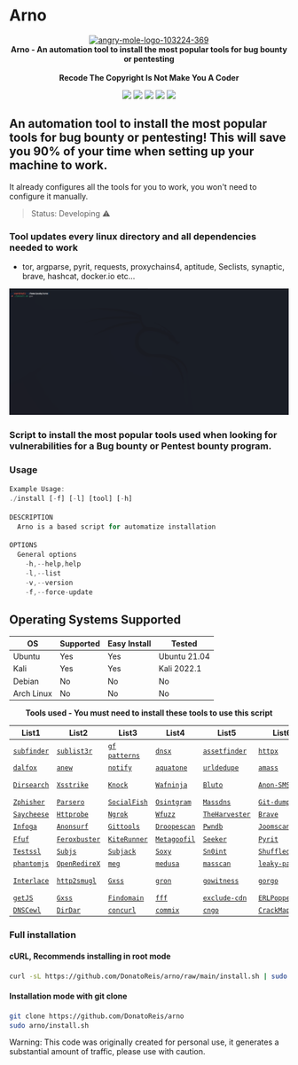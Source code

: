 # Arno

<p align="center" dir="auto">
  <a target="_blank" rel="noopener noreferrer" href="https://imgbb.com/"><img src="https://i.ibb.co/DG2Vbsh/angry-mole-logo-103224-369.png" alt="angry-mole-logo-103224-369" border="0" height="240" style="max-width: 100%;"></a>
  <br>
  <strong>Arno - An automation tool to install the most popular tools for bug bounty or pentesting</strong> 
  <br><br>
  <strong>Recode The Copyright Is Not Make You A Coder</strong>
</p>  
  
<div>
  <p align="center" dir="auto">
  <a href="https://www.instagram.com/prohacker77_/" target="_blank"><img src="https://img.shields.io/badge/-Instagram-%23E4405F?style=for-the-badge&logo=instagram&logoColor=39ff14&logoColor=white&color=black" target="_blank"></a>
  <a href="https://discord.gg/Z2C2CyVZFU" target="_blank"><img src="https://img.shields.io/badge/-Discord-7289DA?style=for-the-badge&logo=discord&logoColor=39ff14&logoColor=white&color=black" target="_blank"></a>
  <a href="https://www.linkedin.com/in/caique-barreto-7809b2217/" target="_blank"><img src="https://img.shields.io/badge/-LinkdIn-%230077B5?style=for-the-badge&logo=linkedin&logoColor=39ff14&logoColor=white&color=black" target="_blank"></a>
  <a href="mailto:caique.hbarreto@gmail.com" target="_blank"><img src="https://img.shields.io/badge/-Gmail-%23333?style=for-the-badge&logo=gmail&logoColor=39ff14&logoColor=white&color=black" target="_blank"></a>
  <a href="https://t.me/PeakyBlindersW" target="_blank"><img src="https://img.shields.io/badge/Telegram-2CA5E0?style=for-the-badge&logo=telegram&logoColor=39ff14&logoColor=white&color=black" target="_blank"></a>
  </p>
</div>

## An automation tool to install the most popular tools for bug bounty or pentesting! This will save you 90% of your time when setting up your machine to work.
It already configures all the tools for you to work, you won't need to configure it manually.


> Status: Developing ⚠️


### Tool updates every linux directory and all dependencies needed to work
   - tor, argparse, pyrit, requests, proxychains4, aptitude, Seclists, synaptic, brave, hashcat, docker.io etc...

![fast](pictures/arno1.gif)

### Script to install the most popular tools used when looking for vulnerabilities for a Bug bounty or Pentest bounty program.

<h3>Usage</h3>


```js 
Example Usage:
./install [-f] [-l] [tool] [-h]

DESCRIPTION
  Arno is a based script for automatize installation

OPTIONS
  General options
    -h,--help,help
    -l,--list
    -v,--version
    -f,--force-update

```

## Operating Systems Supported
| OS         | Supported | Easy Install  | Tested        | 
|------------|-----------|---------------|---------------|
| Ubuntu     |    Yes    | Yes           | Ubuntu 21.04  |
| Kali       |    Yes    | Yes           | Kali 2022.1   |
| Debian     |    No     | No            | No            |
| Arch Linux |    No     | No            | No            |

<p align="center" dir="auto"><strong>Tools used - You must need to install these tools to use this script</strong><br></p>

List1|List2|List3|List4|List5|List6|List7|List8|List9
-----|-----|-----|-----|-----|-----|-----|-----|-----
<a href="https://github.com/projectdiscovery/subfinder"><code>subfinder</code></a>|<a href="https://github.com/aboul3la/Sublist3r"><code>sublist3r</code></a>|<a href="https://github.com/1ndianl33t/Gf-Patterns"><code>gf patterns</code></a>|<a href="https://github.com/projectdiscovery/dnsx"><code>dnsx</code></a>|<a href="https://github.com/tomnomnom/assetfinder"><code>assetfinder</code></a>|<a href="https://github.com/projectdiscovery/httpx"><code>httpx</code></a>|<a href="https://github.com/Emoe/kxss"><code>kxss</code></a>|<a href="https://github.com/tomnomnom/qsreplace"><code>qsreplace</code></a>|<a href="https://github.com/projectdiscovery/nuclei"><code>nuclei</code></a>|
<a href="https://github.com/hahwul/dalfox"><code>dalfox</code></a>|<a href="https://github.com/tomnomnom/anew"><code>anew</code></a>|<a href="https://github.com/projectdiscovery/notify"><code>notify</code></a>|<a href="https://github.com/michenriksen/aquatone"><code>aquatone</code></a>|<a href="https://github.com/ameenmaali/urldedupe"><code>urldedupe</code></a>|<a href="https://github.com/OWASP/Amass"><code>amass</code></a>|<a href="https://github.com/bp0lr/gauplus"><code>gauplus</code></a>|<a href="https://github.com/dwisiswant0/crlfuzz"><code>crlfuzz</code></a>|<a href="https://github.com/s0md3v/uro"><code>uro</code></a>|<a href="https://github.com/projectdiscovery/naabu"><code>naabu</code></a>|<a href="https://github.com/Cgboal/SonarSearch"><code>crobat</code></a>|<a href="https://github.com/OJ/gobuster"><code>gobuster</code></a>|<a href="https://github.com/jaeles-project/gospider"><code>gospider</code></a>|<a href="https://github.com/tomnomnom/waybackurls"><code>waybackurls</code></a>|
<a href="https://github.com/maurosoria/dirsearch"><code>Dirsearch</code></a>|<a href="https://github.com/s0md3v/XSStrike"><code>Xsstrike</code></a>|<a href="https://github.com/guelfoweb/knock"><code>Knock</code></a>|<a href="https://github.com/khalilbijjou/WAFNinja"><code>Wafninja</code></a>|<a href="https://github.com/darryllane/Bluto"><code>Bluto</code></a>|<a href="https://github.com/HACK3RY2J/Anon-SMS"><code>Anon-SMS</code></a>|<a href="https://github.com/NoorQureshi/WPSeku-1"><code>WPSeku</code></a>|<a href="https://github.com/RustScan/RustScan"><code>Rustscan</code></a>|<a href="https://github.com/eth0izzle/the-endorser"><code>The-endorser</code></a>|<a href="https://www.kali.org/tools/whatweb/"><code>Whatweb</code></a>|<a href="https://github.com/sundowndev/phoneinfoga"><code>Phoneinfoga</code></a>|<a href="https://github.com/sqlmapproject/sqlmap"><code>Sqlmap-dev</code></a>|<a href="https://github.com/d093w1z/sayhello"><code>Sayhello</code></a>|<a href="https://github.com/twintproject"><code>Twintproject</code></a>|<a href="https://github.com/wpscanteam/wpscan"><code>Wpscan</code></a>|
<a href="https://github.com/htr-tech/zphisher"><code>Zphisher</code></a>|<a href="https://github.com/behindthefirewalls/Parsero"><code>Parsero</code></a>|<a href="https://github.com/UndeadSec/SocialFish"><code>SocialFish</code></a>|<a href="https://github.com/Datalux/Osintgram"><code>Osintgram</code></a>|<a href="https://github.com/blechschmidt/massdns"><code>Massdns</code></a>|<a href="https://github.com/arthaud/git-dumper"><code>Git-dumper</code></a>|<a href="https://github.com/yassineaboukir/Asnlookup"><code>Asnlookup</code></a>|<a href="https://github.com/sherlock-project/sherlock"><code>Sherlok</code></a>|<a href="https://github.com/tomnomnom/unfurl"><code>Unfurl</code></a>|
<a href="https://github.com/hangetzzu/saycheese"><code>Saycheese</code></a>|<a href="https://github.com/tomnomnom/httprobe"><code>Httprobe</code></a>|<a href="https://github.com/inconshreveable/ngrok"><code>Ngrok</code></a>|<a href="https://github.com/xmendez/wfuzz"><code>Wfuzz</code></a>|<a href="https://github.com/laramies/theHarvester"><code>TheHarvester</code></a>|<a href="https://brave-browser-apt-release.s3.brave.com"><code>Brave</code></a>|<a href="https://github.com/devanshbatham/ParamSpider"><code>ParamSpider</code></a>|<a href="https://github.com/lc/gau"><code>Gau</code></a>|<a href="https://github.com/m4ll0k/takeover"><code>Takeover</code></a>|
<a href="https://github.com/m4ll0k/Infoga"><code>Infoga</code></a>|<a href="https://github.com/Und3rf10w/kali-anonsurf"><code>Anonsurf</code></a>|<a href="https://github.com/internetwache/GitTools"><code>Gittools</code></a>|<a href="https://github.com/droope/droopescan"><code>Droopescan</code></a>|<a href="https://github.com/davidtavarez/pwndb"><code>Pwndb</code></a>|<a href="https://github.com/OWASP/joomscan"><code>Joomscan</code></a>|<a href="https://github.com/nabla-c0d3/sslyze"><code>Sslyze</code></a>|<a href="https://github.com/rbsec/sslscan"><code>Sslscan</code></a>|<a href="https://github.com/hakluke/hakrawler"><code>Hakrawler</code></a>|<a href="https://github.com/hahwul/a2sv"><code>A2SV</code></a>|<a href="https://github.com/D4Vinci/Twitter-Info"><code>Twitter-info</code></a>|
<a href="https://github.com/ffuf/ffuf"><code>Ffuf</code></a>|<a href="https://github.com/epi052/feroxbuster"><code>Feroxbuster</code></a>|<a href="https://github.com/assetnote/kiterunner"><code>KiteRunner</code></a>|<a href="https://github.com/opsdisk/metagoofil"><code>Metagoofil</code></a>|<a href="https://github.com/thewhiteh4t/seeker"><code>Seeker</code></a>|<a href="https://github.com/hacker3983/pyrit-installerr"><code>Pyrit</code></a>|<a href="https://github.com/maaaaz/webscreenshot"><code>Webscreenshot</code></a>|<a href="https://github.com/Edu4rdSHL/unimap"><code>Unimap</code></a>|<a href="https://github.com/jbq/ufw"><code>Ufw</code></a>|
<a href="https://github.com/drwetter/testssl.sh"><code>Testssl</code></a>|<a href="https://github.com/lc/subjs"><code>Subjs</code></a>|<a href="https://github.com/haccer/subjack"><code>Subjack</code></a>|<a href="https://github.com/pry0cc/soxy"><code>Soxy</code></a>|<a href="https://github.com/kpcyrd/sn0int"><code>Sn0int</code></a>|<a href="https://github.com/projectdiscovery/shuffledns"><code>Shuffledns</code></a>|<a href="https://github.com/nccgroup/scrying"><code>Scrying</code></a>|<a href="https://github.com/sa7mon/S3Scanner"><code>S3Scanner</code></a>|<a href="https://github.com/d3mondev/puredns"><code>Puredns</code></a>|
<a href="https://github.com/ariya/phantomjs"><code>phantomjs</code></a>|<a href="https://github.com/devanshbatham/OpenRedireX"><code>OpenRedireX</code></a>|<a href="https://github.com/tomnomnom/meg"><code>meg</code></a>|<a href="https://github.com/medusajs/medusa"><code>medusa</code></a>|<a href="https://github.com/robertdavidgraham/masscan"><code>masscan</code></a>|<a href="https://github.com/ayoubfathi/leaky-paths"><code>leaky-paths</code></a>|<a href="https://github.com/GerbenJavado/LinkFinder"><code>LinkFinder</code></a>|<a href="https://github.com/jaeles-project/jaeles"><code>jaeles</code></a>|<a href="https://github.com/projectdiscovery/interactsh"><code>interactsh</code></a>|
<a href="https://github.com/codingo/Interlace"><code>Interlace</code></a>|<a href="https://github.com/neex/http2smugl"><code>http2smugl</code></a>|<a href="https://github.com/KathanP19/Gxss"><code>Gxss</code></a>|<a href="https://github.com/tomnomnom/gron"><code>gron</code></a>|<a href="https://github.com/sensepost/gowitness"><code>gowitness</code></a>|<a href="https://github.com/pry0cc/gorgo"><code>gorgo</code></a>|<a href="https://github.com/gwen001/github-subdomains"><code>gitsubdomains</code></a>|<a href="https://github.com/gwen001/github-endpoints"><code>gitendpoints</code></a>|<a href="https://github.com/1ndianl33t/Gf-Patterns"><code>Gf-Patterns</code></a>|
<a href="https://github.com/003random/getJS"><code>getJS</code></a>|<a href="https://github.com/KathanP19/Gxss"><code>Gxss</code></a>|<a href="https://github.com/Findomain/Findomain"><code>Findomain</code></a>|<a href="https://github.com/dylanaraps/fff"><code>fff</code></a>|<a href="https://github.com/Cgboal/exclude-cdn"><code>exclude-cdn</code></a>|<a href="https://github.com/maikthulhu/ERLPopper"><code>ERLPopper</code></a>|<a href="https://github.com/vortexau/dnsvalidator"><code>dnsvalidator</code></a>|<a href="https://github.com/darkoperator/dnsrecon"><code>dnsrecon</code></a>|<a href="https://github.com/ProjectAnte/dnsgen"><code>dnsgen</code></a>|
<a href="https://github.com/codingo/DNSCewl"><code>DNSCewl</code></a>|<a href="https://github.com/M4DM0e/DirDar"><code>DirDar</code></a>|<a href="https://github.com/tomnomnom/concurl"><code>concurl</code></a>|<a href="https://github.com/commixproject/commix"><code>commix</code></a>|<a href="https://github.com/yghonem14/cngo"><code>cngo</code></a>|<a href="https://github.com/byt3bl33d3r/CrackMapExec"><code>CrackMapExec</code></a>|<a href="https://github.com/hakluke/haktrails"><code>haktrails</code></a>|<a href="https://github.com/s0md3v/Corsy"><code>Corsy</code></a>|<a href="https://github.com/tomnomnom/burl"><code>burl</code></a>|

### Full installation
#### cURL, Recommends installing in root mode

```sh
curl -sL https://github.com/DonatoReis/arno/raw/main/install.sh | sudo bash

```

#### **Installation mode with git clone**
```sh
git clone https://github.com/DonatoReis/arno
sudo arno/install.sh
```


Warning: This code was originally created for personal use, it generates a substantial amount of traffic, please use with caution.
